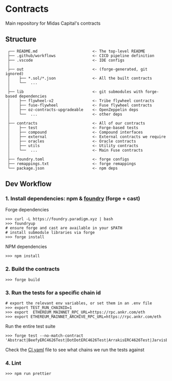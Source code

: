 # Contracts

Main repository for Midas Capital's contracts

## Structure

```text
 ┌── README.md                        <- The top-level README
 ├── .github/workflows                <- CICD pipeline definition
 ├── .vscode                          <- IDE configs
 │
 ├── out                              <- (forge-generated, git ignored)
 │    ├── *.sol/*.json                <- All the built contracts
 │    └──  ...
 │
 ├── lib                              <- git submodules with forge-based dependencies
 │    ├── flywheel-v2                 <- Tribe flywheel contracts
 │    ├── fuse-flywheel               <- Fuse flywheel contracts
 │    ├── oz-contracts-upgradeable    <- OpenZeppelin deps
 │    └──  ...                        <- other deps
 │
 ├── contracts                        <- All of our contracts
 │    ├── test                        <- Forge-based tests
 │    ├── compound                    <- Compound interfaces
 │    ├── external                    <- External contracts we require
 │    ├── oracles                     <- Oracle contracts
 │    ├── utils                       <- Utility contracts
 │    └──  ...                        <- Main Fuse contracts
 │
 ├── foundry.toml                     <- forge configs
 ├── remappings.txt                   <- forge remappings
 └── package.json                     <- npm deps
```

## Dev Workflow

### 1. Install dependencies: npm & [foundry](https://github.com/foundry-rs/foundry/) (forge + cast)

Forge dependencies

```text
>>> curl -L https://foundry.paradigm.xyz | bash
>>> foundryup
# ensure forge and cast are available in your $PATH
# install submodule libraries via forge
>>> forge install
```

NPM dependencies

```text
>>> npm install
```

### 2. Build the contracts

```shell
>>> forge build
```

### 3. Run the tests for a specific chain id

```shell
# export the relevant env variables, or set them in an .env file
>>> export TEST_RUN_CHAINID=1
>>> export  ETHEREUM_MAINNET_RPC_URL=https://rpc.ankr.com/eth
>>> export ETHEREUM_MAINNET_ARCHIVE_RPC_URL=https://rpc.ankr.com/eth
```

Run the entire test suite

```shell
>>> forge test --no-match-contract 'Abstract|BeefyERC4626Test|DotDotERC4626Test|ArrakisERC4626Test|JarvisERC4626Test|StellaERC4626Test|CurveERC4626Test|EllipsisERC4626Test|HelioERC4626Test|WombatERC4626Test|MiniChefERC4626Test|AaveV3ERC4626Test'
```

Check the [CI.yaml](https://github.com/Midas-Protocol/contracts/blob/development/.github/workflows/pull-request-build-and-test.yml) file to see what chains we run the tests against

### 4. Lint

```shell
>>> npm run prettier
```
